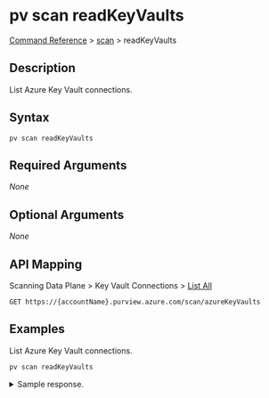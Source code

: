 # pv scan readKeyVaults
[Command Reference](../../../README.md#command-reference) > [scan](./main.md) > readKeyVaults

## Description
List Azure Key Vault connections.

## Syntax
```
pv scan readKeyVaults
```

## Required Arguments
*None*

## Optional Arguments
*None*

## API Mapping
Scanning Data Plane > Key Vault Connections > [List All](https://docs.microsoft.com/en-us/rest/api/purview/scanningdataplane/key-vault-connections/list-all)
```
GET https://{accountName}.purview.azure.com/scan/azureKeyVaults
```

## Examples
List Azure Key Vault connections.
```powershell
pv scan readKeyVaults
```
<details><summary>Sample response.</summary>
<p>

```json
{
    "count": 2,
    "value": [
        {
            "id": "/subscriptions/2c141777-2036-4ba0-a7f4-bbca73a181bf/resourceGroups/scanning-prod-westeurope/providers/Microsoft.Purview/accounts/purview-c66c7ceb-1944-4393-ae27-20497005f353/linkedservices/my_key_vault",
            "name": "my_key_vault",
            "properties": {
                "baseUrl": "https://pvdemofngxi-keyvault.vault.azure.net/",
                "description": ""
            }
        },
        {
            "id": "/subscriptions/2c141777-2036-4ba0-a7f4-bbca73a181bf/resourceGroups/scanning-prod-westeurope/providers/Microsoft.Purview/accounts/purview-c66c7ceb-1944-4393-ae27-20497005f353/linkedservices/My Key Vault",
            "name": "My Key Vault",
            "properties": {
                "baseUrl": "https://mykv-keyvault.vault.azure.net/",
                "description": ""
            }
        }
    ]
}
```
</p>
</details>